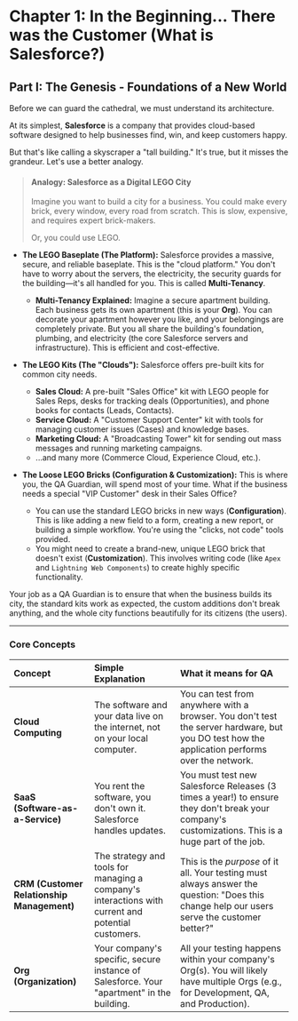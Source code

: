 # Chapter 1: In the Beginning... There was the Customer (What is Salesforce?)

## Part I: The Genesis - Foundations of a New World

Before we can guard the cathedral, we must understand its architecture.

At its simplest, **Salesforce** is a company that provides cloud-based software designed to help businesses find, win, and keep customers happy.

But that's like calling a skyscraper a "tall building." It's true, but it misses the grandeur. Let's use a better analogy.

> #### Analogy: Salesforce as a Digital LEGO City
> Imagine you want to build a city for a business. You could make every brick, every window, every road from scratch. This is slow, expensive, and requires expert brick-makers.
>
> Or, you could use LEGO.

*   **The LEGO Baseplate (The Platform):** Salesforce provides a massive, secure, and reliable baseplate. This is the "cloud platform." You don't have to worry about the servers, the electricity, the security guards for the building—it's all handled for you. This is called **Multi-Tenancy**.
    *   **Multi-Tenancy Explained:** Imagine a secure apartment building. Each business gets its own apartment (this is your **Org**). You can decorate your apartment however you like, and your belongings are completely private. But you all share the building's foundation, plumbing, and electricity (the core Salesforce servers and infrastructure). This is efficient and cost-effective.

*   **The LEGO Kits (The "Clouds"):** Salesforce offers pre-built kits for common city needs.
    *   **Sales Cloud:** A pre-built "Sales Office" kit with LEGO people for Sales Reps, desks for tracking deals (Opportunities), and phone books for contacts (Leads, Contacts).
    *   **Service Cloud:** A "Customer Support Center" kit with tools for managing customer issues (Cases) and knowledge bases.
    *   **Marketing Cloud:** A "Broadcasting Tower" kit for sending out mass messages and running marketing campaigns.
    *   ...and many more (Commerce Cloud, Experience Cloud, etc.).

*   **The Loose LEGO Bricks (Configuration & Customization):** This is where you, the QA Guardian, will spend most of your time. What if the business needs a special "VIP Customer" desk in their Sales Office?
    *   You can use the standard LEGO bricks in new ways (**Configuration**). This is like adding a new field to a form, creating a new report, or building a simple workflow. You're using the "clicks, not code" tools provided.
    *   You might need to create a brand-new, unique LEGO brick that doesn't exist (**Customization**). This involves writing code (like `Apex` and `Lightning Web Components`) to create highly specific functionality.

Your job as a QA Guardian is to ensure that when the business builds its city, the standard kits work as expected, the custom additions don't break anything, and the whole city functions beautifully for its citizens (the users).

---

### Core Concepts

| Concept | Simple Explanation | What it means for QA |
| :--- | :--- | :--- |
| **Cloud Computing** | The software and your data live on the internet, not on your local computer. | You can test from anywhere with a browser. You don't test the server hardware, but you DO test how the application performs over the network. |
| **SaaS (Software-as-a-Service)** | You rent the software, you don't own it. Salesforce handles updates. | You must test new Salesforce Releases (3 times a year!) to ensure they don't break your company's customizations. This is a huge part of the job. |
| **CRM (Customer Relationship Management)** | The strategy and tools for managing a company's interactions with current and potential customers. | This is the *purpose* of it all. Your testing must always answer the question: "Does this change help our users serve the customer better?" |
| **Org (Organization)** | Your company's specific, secure instance of Salesforce. Your "apartment" in the building. | All your testing happens within your company's Org(s). You will likely have multiple Orgs (e.g., for Development, QA, and Production). |
